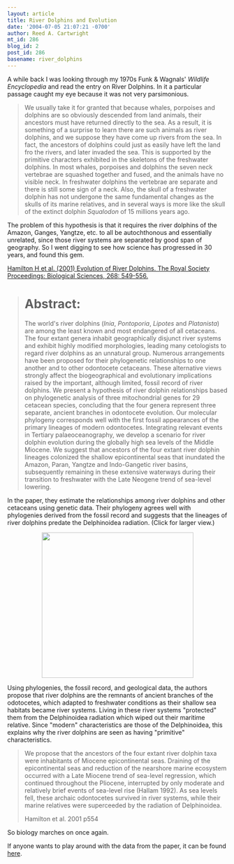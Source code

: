 ```yaml
---
layout: article
title: River Dolphins and Evolution
date: '2004-07-05 21:07:21 -0700'
author: Reed A. Cartwright
mt_id: 286
blog_id: 2
post_id: 286
basename: river_dolphins
---
```

A while back I was looking through my 1970s Funk & Wagnals' _Wildlife Encyclopedia_ and read the entry on River Dolphins.  In it a particular passage caught my eye because it was not very parsimonious.

> We usually take it for granted that because whales, porpoises and dolphins are so obviously descended from land animals, their ancestors must have returned directly to the sea.  As a result, it is something of a surprise to learn there are such animals as river dolphins, and we suppose they have come up rivers from the sea.  In fact, the ancestors of dolphins could just as easily have left the land fro the rivers, and later invaded the sea.  This is supported by the primitive characters exhibited in the skeletons of the freshwater dolphins.  In most whales, porpoises and dolphins the seven neck vertebrae are squashed together and fused, and the animals have no visible neck.  In freshwater dolphins the vertebrae are separate and there is still some sign of a neck.  Also, the skull of a freshwater dolphin has not undergone the same fundamental changes as the skulls of its marine relatives, and in several ways is more like the skull of the extinct dolphin _Squalodon_ of 15 millions years ago.

The problem of this hypothesis is that it requires the river dolphins of the Amazon, Ganges, Yangtze, etc. to all be autochthonous and essentially unrelated, since those river systems are separated by good span of geography.  So I went digging to see how science has progressed in 30 years, and found this gem.

[Hamilton H et al. (2001) Evolution of River Dolphins. The Royal Society Proceedings: Biological Sciences, 268: 549-556.](http://www.catchword.com/cgi-bin/linker?ini=rsl&amp;reqidx=/cw/rsl/09628452/v268n1466/s14/p549)

> # Abstract:
> 
> The world's river dolphins (_Inia_, _Pontoporia_, _Lipotes_ and _Platanista_) are among the least known and most endangered of all cetaceans. The four extant genera inhabit geographically disjunct river systems and exhibit highly modified morphologies, leading many cetologists to regard river dolphins as an unnatural group. Numerous arrangements have been proposed for their phylogenetic relationships to one another and to other odontocete cetaceans. These alternative views strongly affect the biogeographical and evolutionary implications raised by the important, although limited, fossil record of river dolphins. We present a hypothesis of river dolphin relationships based on phylogenetic analysis of three mitochondrial genes for 29 cetacean species, concluding that the four genera represent three separate, ancient branches in odontocete evolution. Our molecular phylogeny corresponds well with the first fossil appearances of the primary lineages of modern odontocetes. Integrating relevant events in Tertiary palaeoceanography, we develop a scenario for river dolphin evolution during the globally high sea levels of the Middle Miocene. We suggest that ancestors of the four extant river dolphin lineages colonized the shallow epicontinental seas that inundated the Amazon, Paran, Yangtze and Indo-Gangetic river basins, subsequently remaining in these extensive waterways during their transition to freshwater with the Late Neogene trend of sea-level lowering.

In the paper, they estimate the relationships among river dolphins and other cetaceans using genetic data.  Their phylogeny agrees well with phylogenies derived from the fossil record and suggests that the lineages of river dolphins predate the Delphinoidea radiation.  (Click for larger view.)


<p style="text-align: center;"><a href="http://www.pandasthumb.org/archives/images/Hamilton_etal_2001_fig3.html" onclick="window.open('http://www.pandasthumb.org/archives/images/Hamilton_etal_2001_fig3.html','popup','width=695,height=666,scrollbars=no,resizable=no,toolbar=no,directories=no,location=no,menubar=no,status=no,left=0,top=0'); return false"><img src="{{ site.baseurl }}/uploads/2005/Hamilton_etal_2001_fig3-thumb.png" width="347" height="333" border="0" /></a></p>


Using phylogenies, the fossil record, and geological data, the authors propose that river dolphins are the remnants of ancient branches of the odotocetes, which adapted to freshwater conditions as their shallow sea habitats became river systems.  Living in these river systems "protected" them from the Delphinoidea radiation which wiped out their maritime relative.   Since "modern" characteristics are those of the Delphinoidea, this explains why the river dolphins are seen as having "primitive" characteristics.

> We propose that the ancestors of the four extant river dolphin taxa were inhabitants of Miocene epicontinental seas. Draining of the epicontinental seas and reduction of the nearshore marine ecosystem occurred with a Late Miocene trend of sea-level regression, which continued throughout the Pliocene, interrupted by only moderate and relatively brief events of sea-level rise (Hallam 1992). As sea levels fell, these archaic odontocetes survived in river systems, while their marine relatives were superceeded by the radiation of Delphinoidea.
> 
> Hamilton et al. 2001 p554

So biology marches on once again.

If anyone wants to play around with the data from the paper, it can be found [here]( http://www.ucmp.berkeley.edu/archdata/Hamiltonetal01/river.html).
